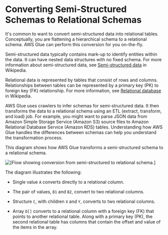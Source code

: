 # Converting Semi\-Structured Schemas to Relational Schemas<a name="schema-relationalize"></a>

It's common to want to convert semi\-structured data into relational tables\. Conceptually, you are flattening a hierarchical schema to a relational schema\. AWS Glue can perform this conversion for you on\-the\-fly\.

Semi\-structured data typically contains mark\-up to identify entities within the data\. It can have nested data structures with no fixed schema\. For more information about semi\-structured data, see [Semi\-structured data](https://en.wikipedia.org/wiki/Semi-structured_data) in Wikipedia\. 

Relational data is represented by tables that consist of rows and columns\. Relationships between tables can be represented by a primary key \(PK\) to foreign key \(FK\) relationship\. For more information, see [Relational database](https://en.wikipedia.org/wiki/Relational_database) in Wikipedia\. 

AWS Glue uses crawlers to infer schemas for semi\-structured data\. It then transforms the data to a relational schema using an ETL \(extract, transform, and load\) job\. For example, you might want to parse JSON data from Amazon Simple Storage Service \(Amazon S3\) source files to Amazon Relational Database Service \(Amazon RDS\) tables\. Understanding how AWS Glue handles the differences between schemas can help you understand the transformation process\. 

This diagram shows how AWS Glue transforms a semi\-structured schema to a relational schema\.

![\[Flow showing conversion from semi-structured to relational schema.\]](http://docs.aws.amazon.com/glue/latest/dg/images/HowItWorks-schemaconversion.png)

The diagram illustrates the following:

+ Single value `A` converts directly to a relational column\.

+ The pair of values, `B1` and `B2`, convert to two relational columns\.

+ Structure `C`, with children `X` and `Y`, converts to two relational columns\.

+ Array `D[]` converts to a relational column with a foreign key \(FK\) that points to another relational table\. Along with a primary key \(PK\), the second relational table has columns that contain the offset and value of the items in the array\.
